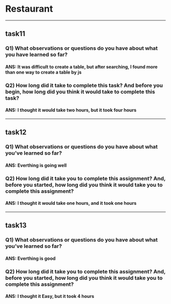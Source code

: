 # Restaurant 
---
## task11
### Q1) What observations or questions do you have about what you have learned so far?
#### ANS: It was difficult to create a table, but after searching, I found more than one way to create a table by js
### Q2) How long did it take to complete this task? And before you begin, how long did you think it would take to complete this task?
#### ANS: I thought it would take two hours, but it took four hours
---
## task12
### Q1) What observations or questions do you have about what you’ve learned so far?
#### ANS:  Everthing is going well
### Q2) How long did it take you to complete this assignment? And, before you started, how long did you think it would take you to complete this assignment?
#### ANS: I thought it would take one hours, and it took one hours
---
## task13
### Q1) What observations or questions do you have about what you’ve learned so far?
#### ANS:  Everthing is good
### Q2) How long did it take you to complete this assignment? And, before you started, how long did you think it would take you to complete this assignment?
#### ANS: I thought it Easy, but it took 4 hours

